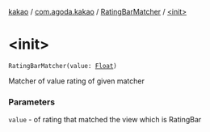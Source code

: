 [kakao](../../index.md) / [com.agoda.kakao](../index.md) / [RatingBarMatcher](index.md) / [&lt;init&gt;](./-init-.md)

# &lt;init&gt;

`RatingBarMatcher(value: `[`Float`](https://kotlinlang.org/api/latest/jvm/stdlib/kotlin/-float/index.html)`)`

Matcher of value rating of given matcher

### Parameters

`value` - of rating that matched the view which is RatingBar
